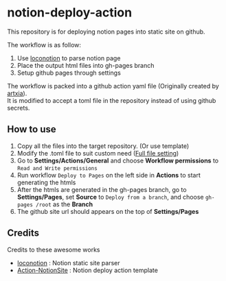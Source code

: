 # notion-deploy-action
This repository is for deploying notion pages into static site on github.  

The workflow is as follow:
1. Use [loconotion](https://github.com/leoncvlt/loconotion#advanced-usage) to parse notion page 
2. Place the output html files into gh-pages branch
3. Setup github pages through settings
 
The workflow is packed into a github action yaml file (Originally created by [artxia](https://github.com/artxia/Action-NotionSite)).  
It is modified to accept a toml file in the repository instead of using github secrets.

## How to use
1. Copy all the files into the target repository. (Or use template)
2. Modify the .toml file to suit custom need ([Full file setting](https://github.com/leoncvlt/loconotion#advanced-usage))
3. Go to **Settings/Actions/General** and choose **Workflow permissions** to `Read and Write permissions`
4. Run workflow `Deploy to Pages` on the left side in **Actions** to start generating the htmls
5. After the htmls are generated in the gh-pages branch, go to **Settings/Pages**, set **Source** to `Deploy from a branch`, and choose `gh-pages /root` as the **Branch**
6. The github site url should appears on the top of **Settings/Pages**

## Credits
Credits to these awesome works
- [loconotion](https://github.com/leoncvlt/loconotion#advanced-usage) : Notion static site parser
- [Action-NotionSite](https://github.com/artxia/Action-NotionSite) : Notion deploy action template    
